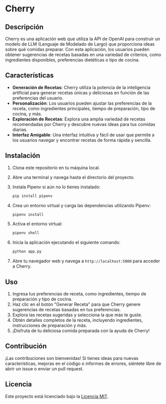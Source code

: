 # Cherry

## Descripción

Cherry es una aplicación web que utiliza la API de OpenAI para construir un modelo de LLM (Lenguaje de Modelado de Largo) que proporciona ideas sobre qué comidas preparar. Con esta aplicación, los usuarios pueden obtener sugerencias de recetas basadas en una variedad de criterios, como ingredientes disponibles, preferencias dietéticas o tipo de cocina.

## Características

- **Generación de Recetas**: Cherry utiliza la potencia de la inteligencia artificial para generar recetas únicas y deliciosas en función de las preferencias del usuario.
- **Personalización**: Los usuarios pueden ajustar las preferencias de la receta, como ingredientes principales, tiempo de preparación, tipo de cocina, y más.
- **Exploración de Recetas**: Explora una amplia variedad de recetas recomendadas por Cherry y descubre nuevas ideas para tus comidas diarias.
- **Interfaz Amigable**: Una interfaz intuitiva y fácil de usar que permite a los usuarios navegar y encontrar recetas de forma rápida y sencilla.

## Instalación

1. Clona este repositorio en tu máquina local.
2. Abre una terminal y navega hasta el directorio del proyecto.
3. Instala Pipenv si aún no lo tienes instalado:

    ```bash
    pip install pipenv
    ```

4. Crea un entorno virtual y carga las dependencias utilizando Pipenv:

    ```bash
    pipenv install
    ```

5. Activa el entorno virtual:

    ```bash
    pipenv shell
    ```

6. Inicia la aplicación ejecutando el siguiente comando:

    ```bash
    python app.py
    ```

7. Abre tu navegador web y navega a `http://localhost:5000` para acceder a Cherry.

## Uso

1. Ingresa tus preferencias de receta, como ingredientes, tiempo de preparación y tipo de cocina.
2. Haz clic en el botón "Generar Receta" para que Cherry genere sugerencias de recetas basadas en tus preferencias.
3. Explora las recetas sugeridas y selecciona la que más te guste.
4. Obtén detalles completos de la receta, incluyendo ingredientes, instrucciones de preparación y más.
5. ¡Disfruta de tu deliciosa comida preparada con la ayuda de Cherry!

## Contribución

¡Las contribuciones son bienvenidas! Si tienes ideas para nuevas características, mejoras en el código o informes de errores, siéntete libre de abrir un issue o enviar un pull request.

## Licencia

Este proyecto está licenciado bajo la [Licencia MIT](LICENSE).
